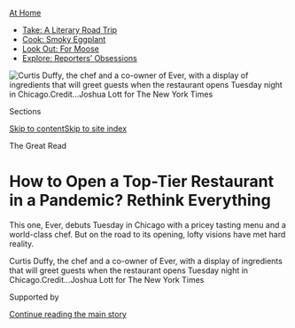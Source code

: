 <div id="app">

<div>

<div>

<div>

</div>

<div data-aria-hidden="false">

<div id="site-content" data-role="main">

<div>

<div class="css-1aor85t" style="opacity:0.000000001;z-index:-1;visibility:hidden">

<div class="css-1hqnpie">

<div class="css-epjblv">

<span class="css-17xtcya">[Food](/section/food)</span><span class="css-x15j1o">|</span><span class="css-fwqvlz">How
to Open a Top-Tier Restaurant in a Pandemic? Rethink
Everything</span>

</div>

<div class="css-k008qs">

<div class="css-1iwv8en">

<span class="css-18z7m18"></span>

<div>

</div>

</div>

<span class="css-1n6z4y">https://nyti.ms/3ff8X3j</span>

<div class="css-1705lsu">

<div class="css-4xjgmj">

<div class="css-4skfbu" data-role="toolbar" data-aria-label="Social Media Share buttons, Save button, and Comments Panel with current comment count" data-testid="share-tools">

  - 
  - 
  - 
  - 
    
    <div class="css-6n7j50">
    
    </div>

  - 
  - 

</div>

</div>

</div>

</div>

</div>

</div>

<div id="NYT_TOP_BANNER_REGION" class="css-11qgg8s">

<div>

<div id="maps-athome-menu" class="section interactive-content interactive-size-medium css-1du2ztb">

<div class="css-17ih8de interactive-body">

<div class="at-home-nav__innerContainer">

<div class="at-home-nav__title">

[At
Home](https://www.nytimes3xbfgragh.onion/spotlight/at-home?action=click&pgtype=Article&state=default&region=TOP_BANNER&context=at_home_menu)

</div>

  - [Take: A Literary Road
    Trip](https://www.nytimes3xbfgragh.onion/2020/07/28/books/time-for-a-literary-road-trip.html?action=click&pgtype=Article&state=default&region=TOP_BANNER&context=at_home_menu)
  - [Cook: Smoky
    Eggplant](https://www.nytimes3xbfgragh.onion/2020/07/29/magazine/bored-with-your-home-cooking-some-smoky-eggplant-will-fix-that.html?action=click&pgtype=Article&state=default&region=TOP_BANNER&context=at_home_menu)
  - [Look Out: For
    Moose](https://www.nytimes3xbfgragh.onion/2020/07/27/travel/moose-michigan-isle-royale.html?action=click&pgtype=Article&state=default&region=TOP_BANNER&context=at_home_menu)
  - [Explore: Reporters’
    Obsessions](https://www.nytimes3xbfgragh.onion/interactive/2020/at-home/even-more-reporters-editors-diaries-lists-recommendations.html?action=click&pgtype=Article&state=default&region=TOP_BANNER&context=at_home_menu)

</div>

</div>

</div>

</div>

</div>

<div id="fullBleedHeaderContent">

<div class="css-n4ws9g">

![<span class="css-16f3y1r e13ogyst0" data-aria-hidden="true">Curtis
Duffy, the chef and a co-owner of Ever, with a display of ingredients
that will greet guests when the restaurant opens Tuesday night in
Chicago.</span><span class="css-cnj6d5 e1z0qqy90" itemprop="copyrightHolder"><span class="css-1ly73wi e1tej78p0">Credit...</span><span><span>Joshua
Lott for The New York
Times</span></span></span>](https://static01.graylady3jvrrxbe.onion/images/2020/07/29/dining/29virus-ever1/29virus-ever1-articleLarge.jpg?quality=75&auto=webp&disable=upscale)

</div>

<div class="css-3z92zw">

<div class="css-6cn7ki">

<div class="NYTAppHideMasthead css-1bcu9v6 e1suatyy0">

<div class="section css-1o1qe8k e1suatyy2">

<div class="css-cu5p7t er09x8g0">

<div class="css-6n7j50">

</div>

<span class="css-1dv1kvn">Sections</span>

[Skip to content](#site-content)[Skip to site index](#site-index)

</div>

<div class="css-10698na e1huz5gh0">

</div>

</div>

</div>

<span class="css-10ej3is ezdmqqa0">The Great Read</span>

<div class="css-1sojcmr ehdk2mb0">

# How to Open a Top-Tier Restaurant in a Pandemic? Rethink Everything

</div>

This one, Ever, debuts Tuesday in Chicago with a pricey tasting menu and
a world-class chef. But on the road to its opening, lofty visions have
met hard reality.

</div>

</div>

<div class="css-nwzfg5 e1gnum310">

<span class="css-1f9pvn2 dining">Curtis Duffy, the chef and a co-owner
of Ever, with a display of ingredients that will greet guests when the
restaurant opens Tuesday night in
Chicago.</span><span class="css-cnj6d5 e1z0qqy90" itemprop="copyrightHolder"><span class="css-1ly73wi e1tej78p0">Credit...</span><span><span>Joshua
Lott for The New York Times</span></span></span>

</div>

<div id="sponsor-wrapper" class="css-1hyfx7x">

<div id="sponsor-slug" class="css-19vbshk">

Supported by

</div>

[Continue reading the main
story](#after-sponsor)

<div id="sponsor" class="ad sponsor-wrapper" style="text-align:center;height:100%;display:block">

</div>

<div id="after-sponsor">

</div>

</div>

<div class="css-1wx1auc e1gnum311">

<div class="css-18e8msd">

<div class="css-vp77d3 epjyd6m0">

<div class="css-1baulvz">

By <span class="css-1baulvz last-byline" itemprop="name">Mark
Caro</span>

</div>

</div>

  - 
    
    <div class="css-ld3wwf e16638kd2">
    
    July 28,
    2020
    
    </div>

  - 
    
    <div class="css-4xjgmj">
    
    <div class="css-d8bdto" data-role="toolbar" data-aria-label="Social Media Share buttons, Save button, and Comments Panel with current comment count" data-testid="share-tools">
    
      - 
      - 
      - 
      - 
        
        <div class="css-6n7j50">
        
        </div>
    
      - 
      - 
    
    </div>
    
    </div>

</div>

</div>

</div>

<div class="section meteredContent css-1r7ky0e" name="articleBody" itemprop="articleBody">

<div class="css-1fanzo5 StoryBodyCompanionColumn">

<div class="css-53u6y8">

CHICAGO — The chef de cuisine was looking up mask prices online as the
team at [Ever](https://www.ever-restaurant.com/) discussed how to
approach guests entering the new restaurant.

Under normal circumstances this would not be an issue. These customers
would be paying at least $285 a head to be transported by peerless
hospitality and the creativity of the chef Curtis Duffy, who is making
[his long-awaited
return](https://www.nytimes3xbfgragh.onion/2019/06/24/dining/ever-restaurant-chicago-curtis-duffy.html)
to Chicago’s high-end dining scene after he and his longtime business
partner, Michael Muser, [abruptly
departed](https://www.nytimes3xbfgragh.onion/2017/12/20/dining/grace-chicago-chefs-quit.html)
Grace in 2017.

Yet following a state recommendation, the restaurant would require
diners to wear masks except when seated at their tables. So the team was
contemplating providing each arriving diner with a tote bag containing
Ever-branded personal protective equipment such as masks, gloves and
hand sanitizer.

Days later, Mr. Muser reconsidered, and not just because the apparent
$10-per-guest cost felt significant and most people carry their own
masks now. If diners are supposed to “get lost in a world of food and
wine,” he said, then maybe the restaurant shouldn’t greet them with:
“‘Here’s your first-aid survival kit. Don’t die. Enjoy your
dinner\!”

</div>

</div>

<div class="css-1fanzo5 StoryBodyCompanionColumn">

<div class="css-53u6y8">

In the best of times, building any restaurant from scratch is a fraught
venture. But Ever is a hugely ambitious, high-concept dining room with
an elaborate tasting menu, set to open Tuesday night in the thick of a
public-health crisis that for many people has made the very notion of
fine dining seem alien and scary.

As a result, preparations for the opening have become a series of lofty
visions and constant, real-world revisions.

“If the world has taught us anything in the past three months, “ Mr.
Muser said, “it’s that anything can happen.”

</div>

</div>

<div class="css-79elbk" data-testid="photoviewer-wrapper">

<div class="css-z3e15g" data-testid="photoviewer-wrapper-hidden">

</div>

<div class="css-1a48zt4 ehw59r15" data-testid="photoviewer-children">

![<span class="css-16f3y1r e13ogyst0" data-aria-hidden="true">The dining
room incorporates wooden  slats, layered plaster walls that evoke an
eroded canyon — and tables distanced from one
another.</span><span class="css-cnj6d5 e1z0qqy90" itemprop="copyrightHolder"><span class="css-1ly73wi e1tej78p0">Credit...</span><span>Joshua
Lott for The New York
Times</span></span>](https://static01.graylady3jvrrxbe.onion/images/2020/07/29/dining/29virus-ever3/merlin_174519840_4e7c96d6-875d-4465-8cb4-15aff58b9bce-articleLarge.jpg?quality=75&auto=webp&disable=upscale)

</div>

</div>

<div class="css-79elbk" data-testid="photoviewer-wrapper">

<div class="css-z3e15g" data-testid="photoviewer-wrapper-hidden">

</div>

<div class="css-1a48zt4 ehw59r15" data-testid="photoviewer-children">

<div class="css-1xdhyk6 erfvjey0">

<span class="css-1ly73wi e1tej78p0">Image</span>

<div class="css-zjzyr8">

<div data-testid="lazyimage-container" style="height:257.77777777777777px">

</div>

</div>

</div>

<span class="css-16f3y1r e13ogyst0" data-aria-hidden="true">In an
appetizer of caviar and king crab, the restaurant’s logo is made from a
roasted coconut pudding and then frozen so it will keep its shape when
set into a cucumber
gel.</span><span class="css-cnj6d5 e1z0qqy90" itemprop="copyrightHolder"><span class="css-1ly73wi e1tej78p0">Credit...</span><span>Joshua
Lott for The New York Times</span></span>

</div>

</div>

<div class="css-1fanzo5 StoryBodyCompanionColumn">

<div class="css-53u6y8">

Grace received three Michelin stars for four consecutive years before
Mr. Duffy and Mr. Muser left in a clash with the owner. In June 2019,
after waiting for a noncompete clause to expire, the two announced plans
to open Ever in a new office building in the surging West Loop district.
Mr. Muser estimated that backers have spent close to $5 million “to
deliver to the city of Chicago the greatest dining room it’s ever seen.”

</div>

</div>

<div class="css-1fanzo5 StoryBodyCompanionColumn">

<div class="css-53u6y8">

Its layered plaster walls give the impression of an eroding canyon that
leads into a modern room punctuated by vertical wood slats, sliding
panels and widely spaced tables. In mid-March, though, with about 60
percent of construction done, Gov. J.B. Pritzker issued a
shelter-in-place order that would prohibit restaurant dining for months
in Illinois. When, weeks later, the two partners set a July 28 opening
date, it was a big roll of the dice.

On June 11, Ever emailed its mailing list to announce that two months’
worth of reservations were now on sale [via the restaurant-reservation
platform Tock](https://www.exploretock.com/ever/). Chicago restaurants
had been serving outdoor meals for just eight days, and Mayor Lori
Lightfoot and Governor Pritzker had yet to announce a date when indoor
dining could start. There was also no guarantee that a Covid-19
resurgence wouldn’t prompt another shutdown.

When the city did begin to allow indoor service, on June 26, it capped
capacity at 25 percent. Ever cut its seating plan to 40 guests a night,
not using all of the dining room’s 14 tables at once, but still: Would
enough people feel comfortable spending $285 or more for a 10-course
menu that would keep them indoors for about two hours? Is this kind of
luxury dining still appealing and viable in the pandemic?

Ever might be the test case.
[Alinea](https://www.alinearestaurant.com/), currently the city’s only
restaurant with three Michelin stars, has been serving takeout comfort
food since March, and has made no plans to reopen its Lincoln Park
dining room. ([AIR: Alinea in
Residence](https://www.exploretock.com/alinea/experience/156965/air-alinea-in-residence?date=2020-07-31&size=4&time=20%3A00),
an outdoor pop-up on a West Loop rooftop, opened July 1, though it
[closed for three
days](https://blockclubchicago.org/2020/07/11/alinea-pop-up-closed-after-staffer-tests-positive-for-coronavirus-days-after-covid-19-canape-backlash/)
after an employee, who had not worked in several days, reported testing
positive for the coronavirus. AIR reopened after co-workers tested
negative.)

Nick Kokonas, a co-owner of Alinea and the chief executive of Tock, said
the Ever partners “probably don’t have much of a choice as to whether or
not to open.”

“They started raising money and building this out before the crisis
hit,” he said. “At some point if they don’t attempt to open, the
financial obligations will be weighty enough that they cannot open.”
(Mr. Muser agreed with that assessment.)

</div>

</div>

<div class="css-1fanzo5 StoryBodyCompanionColumn">

<div class="css-53u6y8">

John Shields, executive chef at the acclaimed tasting-menu restaurant
[Smyth](https://www.smythandtheloyalist.com/smyth/), noted that for now,
Ever also won’t be able to count on Grace’s out-of-town clientele. “I
don’t envy them for trying to get started under this,” he
said.

-----

</div>

</div>

<div class="css-79elbk" data-testid="photoviewer-wrapper">

<div class="css-z3e15g" data-testid="photoviewer-wrapper-hidden">

</div>

<div class="css-1a48zt4 ehw59r15" data-testid="photoviewer-children">

<div class="css-1xdhyk6 erfvjey0">

<span class="css-1ly73wi e1tej78p0">Image</span>

<div class="css-zjzyr8">

<div data-testid="lazyimage-container" style="height:257.77777777777777px">

</div>

</div>

</div>

<span class="css-16f3y1r e13ogyst0" data-aria-hidden="true">Michael
Muser, Ever’s co-owner and director of operations, has come to expect
constant change. “I feel like we’re all just waiting for the next shoe
to drop,” he
said.</span><span class="css-cnj6d5 e1z0qqy90" itemprop="copyrightHolder"><span class="css-1ly73wi e1tej78p0">Credit...</span><span>Joshua
Lott for The New York Times</span></span>

</div>

</div>

<div class="css-1fanzo5 StoryBodyCompanionColumn">

<div class="css-53u6y8">

No wonder Mr. Muser was nervous when, at 6:30 a.m. on June 11, he
announced the sale of tickets. By 9:15 a.m., all of the available
two-tops were sold out, and tables for four weren’t far behind.

“I don’t think any one of us could have predicted that people were going
to want to buy reservations that fast,” Amy Cordell, the general
manager, said as she and Mr. Muser, wearing masks in Ever’s windowless
office, watched the tickets sell on her computer screen.

“We opened a restaurant today,” Mr. Muser crowed.

But any feeling of triumph soon gave way to awareness that the clock was
ticking. The team was behind in so many areas, like hiring; they had
just lost two captains for travel and family reasons related to
Covid-19. Even obtaining staff uniforms had become a headache; the store
that supplied Grace had closed, so Ms. Cordell had to track down a
uniform manufacturer online and collect the workers’ measurements
herself.

Those were the minor problems.

“We would be idiots, foolish, silly, ungrateful not to look at what just
happened with our reservations and be anything but humbled by it,” Mr.
Muser said. “But inside my brain and my heart, I’m like every other
American on the planet. I feel like we’re all just waiting for the next
shoe to drop.”

</div>

</div>

<div class="css-1fanzo5 StoryBodyCompanionColumn">

<div class="css-53u6y8">

Mr. Muser, 46, is the talker of the Ever partners. Mr. Duffy, 45,
prefers to express himself through his cooking, though his intense glare
also gets his message
across.

</div>

</div>

<div class="css-79elbk" data-testid="photoviewer-wrapper">

<div class="css-z3e15g" data-testid="photoviewer-wrapper-hidden">

</div>

<div class="css-1a48zt4 ehw59r15" data-testid="photoviewer-children">

<div class="css-1xdhyk6 erfvjey0">

<span class="css-1ly73wi e1tej78p0">Image</span>

<div class="css-zjzyr8">

<div data-testid="lazyimage-container" style="height:257.77777777777777px">

</div>

</div>

</div>

<span class="css-16f3y1r e13ogyst0" data-aria-hidden="true">From left,
Mr. Duffy, the sous-chef Richie Farina, the chef de cuisine Justin Selk
and the chef de partie Chris Sullivan prepared an amuse bouche last week
for the first friends-and-family
dinner.</span><span class="css-cnj6d5 e1z0qqy90" itemprop="copyrightHolder"><span class="css-1ly73wi e1tej78p0">Credit...</span><span>Joshua
Lott for The New York Times</span></span>

</div>

</div>

<div class="css-1fanzo5 StoryBodyCompanionColumn">

<div class="css-53u6y8">

The chef has three Michelin stars tattooed on his right hand, and he
aims to recapture them at Ever. But a week into July, he was still
conceptualizing dishes on paper because he couldn’t get into his kitchen
amid the cacophony of behind-schedule work.

“I just want the construction to get the hell out,” he said, glowering.

Uncertainty over the availability of ingredients also delayed Mr.
Duffy’s menu development, though the chef is prone to improvising.

“Is there less out there?” he said. “Yes. Doesn’t mean we can’t work
around it. If we can’t get fennel right now, OK, fine, we’ll find
something else.”

As it turned out, fennel would wind up on a dish with lamb loin and lamb
tongue, braised sunflower seeds, grapefruit sections and mâche in a
puddle of coffee gastrique.

In a conference room on the building’s ninth floor, Mr. Duffy and his
chef de cuisine, Justin Selk, brainstormed an array of canapés to serve
guests before they reached their seats. The idea was that the diners
would pause in a corner to enjoy bites of food that hung from the
ceiling on clips and sat on little ledges built into the wall.

</div>

</div>

<div class="css-1fanzo5 StoryBodyCompanionColumn">

<div class="css-53u6y8">

But complications loomed. “They’re wearing their mask, they get to the
corner — that’s going to involve them removing their mask to enjoy
whatever these bites are,” Mr. Selk said. He suggested that towels be
handy.

The two chefs imagined what kind of vessels might contain these small
bites: spoons, shot glasses, hand bowls, corks, bark, cocktail pins,
leaves, branches, a raspberry bush, dry ice or even a bed of sodium
hexafluoride gas. Then they considered the food possibilities: Ibérico
ham, fruit leather, cured fish, cold soup, bubble tea, tapioca chips,
various crackers, savory meringues, frozen
beets.

</div>

</div>

<div class="css-79elbk" data-testid="photoviewer-wrapper">

<div class="css-z3e15g" data-testid="photoviewer-wrapper-hidden">

</div>

<div class="css-1a48zt4 ehw59r15" data-testid="photoviewer-children">

<div class="css-1xdhyk6 erfvjey0">

<span class="css-1ly73wi e1tej78p0">Image</span>

<div class="css-zjzyr8">

<div data-testid="lazyimage-container" style="height:257.77777777777777px">

</div>

</div>

</div>

<span class="css-16f3y1r e13ogyst0" data-aria-hidden="true">Mr. Duffy
had hoped that arriving guests could grab bites from clips hanging from
a hallway-corner ceiling, but safety concerns led him to shift to this
look-but-don’t-eat display of
ingredients.</span><span class="css-cnj6d5 e1z0qqy90" itemprop="copyrightHolder"><span class="css-1ly73wi e1tej78p0">Credit...</span><span>Joshua
Lott for The New York Times</span></span>

</div>

</div>

<div class="css-1fanzo5 StoryBodyCompanionColumn">

<div class="css-53u6y8">

“They were going to be hung for a half-hour window, with multiple tables
coming in,” Mr. Duffy said. “But with this whole Covid thing, I don’t
know how many people are going to get weirded out by food that’s hanging
there, knowing that someone else had walked through that. They might be
weirded out just at the idea of hanging food anyway.”

By the time the full staff of 33 assembled for orientation on July 13,
that last instinct had prevailed, and the bites had given way to “more
of an art installation,” as Mr. Duffy put it. Now the ceiling and wall
would showcase 75 ingredients to be featured in the coming meal.

“As opposed to eating it,” he said, “now you get to look at it.”

There may be [some
advantages](https://www.nytimes3xbfgragh.onion/2020/07/28/dining/melbourne-restaurants-coronavirus.html)
to opening this sort of restaurant during a pandemic. The tasting-menu
format, coupled with the advance sale of tickets, removes the
uncertainties involved in food ordering, and the check average is
guaranteed to be high. The attention to detail and highly ritualized
style of service can help keep safety measures on track.

Ever is also able to start with a scaled-back work force rather than
trying to support a staff hired in more flush times. By offering just
one tasting menu instead of the two originally planned, Mr. Duffy can
employ fewer cooks than at Grace, though the sudden departure of two
last week left the kitchen short-handed, with four chefs and seven line
cooks just days before opening.

</div>

</div>

<div class="css-1fanzo5 StoryBodyCompanionColumn">

<div class="css-53u6y8">

Kevin Boehm, a co-chief executive of the local [Boka Restaurant
Group](https://www.bokagrp.com/) (which includes Stephanie Izard’s Girl
& the Goat and Lee Wolen’s Boka), said Ever’s “silver lining” is that
the shutdown didn’t kill its momentum.

“It’s fortunate for them that they didn’t open and then have to close
down,” Mr. Boehm said. “I love Curtis and Michael, so I root for them as
human beings. They’re super-talented, and I think it’s good for our city
to have another restaurant at that level.”

Mr. Muser’s orientation-day speech to the staff hit safety concerns hard
and repeatedly. He urged everyone to stay away from other people when
not at the restaurant, saying he didn’t want them to get sick or Ever to
be shut down. Each employee arriving at the restaurant must submit to a
temperature check, sign a health questionnaire and wear a mask at all
times.

</div>

</div>

<div class="css-79elbk" data-testid="photoviewer-wrapper">

<div class="css-z3e15g" data-testid="photoviewer-wrapper-hidden">

</div>

<div class="css-1a48zt4 ehw59r15" data-testid="photoviewer-children">

<div class="css-1xdhyk6 erfvjey0">

<span class="css-1ly73wi e1tej78p0">Image</span>

<div class="css-zjzyr8">

<div data-testid="lazyimage-container" style="height:257.77777777777777px">

</div>

</div>

</div>

<span class="css-16f3y1r e13ogyst0" data-aria-hidden="true">Members of
Ever’s front-of-the-house staff were briefed on the evening’s service
and guests before the first friends-and-family night, last
Thursday.</span><span class="css-cnj6d5 e1z0qqy90" itemprop="copyrightHolder"><span class="css-1ly73wi e1tej78p0">Credit...</span><span>Joshua
Lott for The New York
Times</span></span>

</div>

</div>

<div class="css-79elbk" data-testid="photoviewer-wrapper">

<div class="css-z3e15g" data-testid="photoviewer-wrapper-hidden">

</div>

<div class="css-1a48zt4 ehw59r15" data-testid="photoviewer-children">

<div class="css-1xdhyk6 erfvjey0">

<span class="css-1ly73wi e1tej78p0">Image</span>

<div class="css-zjzyr8">

<div data-testid="lazyimage-container" style="height:257.77777777777777px">

</div>

</div>

</div>

<span class="css-16f3y1r e13ogyst0" data-aria-hidden="true">Ever’s
scallop dish is plated with mango in three forms, a lardo veil and the
herb hoja
santa.</span><span class="css-cnj6d5 e1z0qqy90" itemprop="copyrightHolder"><span class="css-1ly73wi e1tej78p0">Credit...</span><span>Joshua
Lott for The New York
Times</span></span>

</div>

</div>

<div class="css-79elbk" data-testid="photoviewer-wrapper">

<div class="css-z3e15g" data-testid="photoviewer-wrapper-hidden">

</div>

<div class="css-1a48zt4 ehw59r15" data-testid="photoviewer-children">

<div class="css-1xdhyk6 erfvjey0">

<span class="css-1ly73wi e1tej78p0">Image</span>

<div class="css-zjzyr8">

<div data-testid="lazyimage-container" style="height:257.77777777777777px">

</div>

</div>

</div>

<span class="css-16f3y1r e13ogyst0" data-aria-hidden="true">Jessica and
Doug Streicher were among Ever’s first diners, at a friends-and-family
night last
week.</span><span class="css-cnj6d5 e1z0qqy90" itemprop="copyrightHolder"><span class="css-1ly73wi e1tej78p0">Credit...</span><span>Joshua
Lott for The New York Times</span></span>

</div>

</div>

<div class="css-1fanzo5 StoryBodyCompanionColumn">

<div class="css-53u6y8">

“We get to come here and be a part of something awesome, and that does
not come free in 2020,” Mr. Muser told the group. “It comes at a cost.”

</div>

</div>

<div class="css-1fanzo5 StoryBodyCompanionColumn">

<div class="css-53u6y8">

Illinois has experienced nearly a week with more than 1,200 new
coronavirus cases a day, and [case numbers are
surging](https://slack-redir.net/link?url=https%3A%2F%2Fwww.nytimes3xbfgragh.onion%2Finteractive%2F2020%2Fus%2Fcoronavirus-us-cases.html%23states)
in most of the United States. Hours after Mr. Muser’s speech, Gov. Gavin
Newsom shut down indoor dining rooms and bars across California. New
York City had already postponed its return to indoor dining, and last
week Mayor Lightfoot announced that Chicago bars that didn’t serve food
could not sell alcohol indoors.

“I don’t read the news anymore,” Mr. Duffy said. “I deleted it from my
phone.”

Mr. Muser can’t wrap his head around the possibility of a future
shutdown of indoor dining. “It just removes all the joy from my
profession,” he said. “There’s no such thing as three-Michelin-star
to-go anything.”

He checks the virus numbers every morning, then plows ahead, because
there can be no hesitation when you’re in the final stretch of opening a
restaurant. Most of Ever’s reservations through the end of September
have been sold.

Last Tuesday, the kitchen plated the menu for him and the sommeliers
Jessica Dennis and Ryan Rickelman so they could decide which wines to
pair with, say, caviar and king crab nestled into a cucumber gel in
which the Ever logo has been embedded with roasted coconut pudding.

Late Thursday afternoon, Mr. Selk and Chris Sullivan, a line cook, were
hanging dehydrated foods — among them slices of dragonfruit, a maitake
mushroom, a Fresno pepper and herbs in rice paper — in the hallway
corner as the team prepared for the first of three nights of
friends-and-family diners.

Mr. Muser was putting the finishing touches on his elegant solution to
the P.P.E. question. He had hired the same craftsman who designed the
walls to create a matching sculpturelike table that would sit inside the
entryway to hold masks and hand sanitizer.

“It’s a $6,000 problem solver,” Mr. Muser said with a rueful smile. He
called it “the Covid table.”

The automatic sanitizer dispenser wound up spewing so much goop onto the
first guests’ hands that it dripped onto the floor. Mr. Muser made a
note. One more problem to solve.

</div>

</div>

<div class="css-1fanzo5 StoryBodyCompanionColumn">

<div class="css-53u6y8">

-----

Ever, 1340 West Fulton Street, Chicago;
[ever-restaurant.com](https://www.ever-restaurant.com/); reservations,
[exploretock.com/ever](https://www.exploretock.com/ever).

</div>

</div>

<div>

</div>

<div class="css-1fanzo5 StoryBodyCompanionColumn">

<div class="css-53u6y8">

*Follow* [*NYT Food on Twitter*](https://twitter.com/nytfood) *and*
[*NYT Cooking on Instagram*](https://www.instagram.com/nytcooking/)*,*
[*Facebook*](https://www.facebookcorewwwi.onion/nytcooking/)*,*
[*YouTube*](https://www.youtube.com/nytcooking) *and*
[*Pinterest*](https://www.pinterest.com/nytcooking/)*.* [*Get regular
updates from NYT Cooking, with recipe suggestions, cooking tips and
shopping
advice*](https://www.nytimes3xbfgragh.onion/newsletters/cooking)*.*

</div>

</div>

</div>

<div>

</div>

<div>

</div>

<div>

</div>

<div>

<div id="bottom-wrapper" class="css-1ede5it">

<div id="bottom-slug" class="css-l9onyx">

Advertisement

</div>

[Continue reading the main
story](#after-bottom)

<div id="bottom" class="ad bottom-wrapper" style="text-align:center;height:100%;display:block;min-height:90px">

</div>

<div id="after-bottom">

</div>

</div>

</div>

</div>

</div>

## Site Index

<div>

</div>

## Site Information Navigation

  - [© <span>2020</span> <span>The New York Times
    Company</span>](https://help.nytimes3xbfgragh.onion/hc/en-us/articles/115014792127-Copyright-notice)

<!-- end list -->

  - [NYTCo](https://www.nytco.com/)
  - [Contact
    Us](https://help.nytimes3xbfgragh.onion/hc/en-us/articles/115015385887-Contact-Us)
  - [Work with us](https://www.nytco.com/careers/)
  - [Advertise](https://nytmediakit.com/)
  - [T Brand Studio](http://www.tbrandstudio.com/)
  - [Your Ad
    Choices](https://www.nytimes3xbfgragh.onion/privacy/cookie-policy#how-do-i-manage-trackers)
  - [Privacy](https://www.nytimes3xbfgragh.onion/privacy)
  - [Terms of
    Service](https://help.nytimes3xbfgragh.onion/hc/en-us/articles/115014893428-Terms-of-service)
  - [Terms of
    Sale](https://help.nytimes3xbfgragh.onion/hc/en-us/articles/115014893968-Terms-of-sale)
  - [Site
    Map](https://spiderbites.nytimes3xbfgragh.onion)
  - [Help](https://help.nytimes3xbfgragh.onion/hc/en-us)
  - [Subscriptions](https://www.nytimes3xbfgragh.onion/subscription?campaignId=37WXW)

</div>

</div>

</div>

</div>
